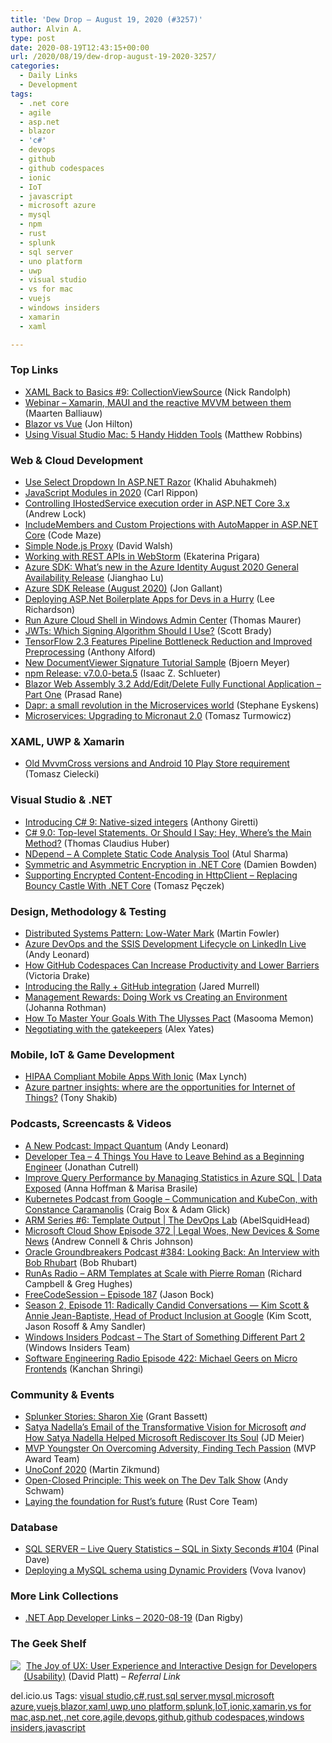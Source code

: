 ```yaml
---
title: 'Dew Drop – August 19, 2020 (#3257)'
author: Alvin A.
type: post
date: 2020-08-19T12:43:15+00:00
url: /2020/08/19/dew-drop-august-19-2020-3257/
categories:
  - Daily Links
  - Development
tags:
  - .net core
  - agile
  - asp.net
  - blazor
  - 'c#'
  - devops
  - github
  - github codespaces
  - ionic
  - IoT
  - javascript
  - microsoft azure
  - mysql
  - npm
  - rust
  - splunk
  - sql server
  - uno platform
  - uwp
  - visual studio
  - vs for mac
  - vuejs
  - windows insiders
  - xamarin
  - xaml

---
```

### <a name="top"></a>Top Links

  * <a href="http://feedproxy.google.com/~r/NicksNetTravels/~3/xOom9IuEehI/" target="_blank" rel="noopener noreferrer">XAML Back to Basics #9: CollectionViewSource</a> (Nick Randolph)
  * <a href="https://blog.jetbrains.com/dotnet/2020/08/19/webinar-xamarin-maui-and-the-reactive-mvvm-between-them/" target="_blank" rel="noopener noreferrer">Webinar – Xamarin, MAUI and the reactive MVVM between them</a> (Maarten Balliauw)
  * <a href="https://www.telerik.com/blogs/blazor-vs-vue-web-developers" target="_blank" rel="noopener noreferrer">Blazor vs Vue</a> (Jon Hilton)
  * <a href="https://www.mfractor.com/blogs/news/using-visual-studio-mac-5-handy-hidden-tools" target="_blank" rel="noopener noreferrer">Using Visual Studio Mac: 5 Handy Hidden Tools</a> (Matthew Robbins)



### <a name="web"></a>Web & Cloud Development

  * <a href="https://khalidabuhakmeh.com/use-select-dropdown-in-aspdotnet-razor" target="_blank" rel="noopener noreferrer">Use Select Dropdown In ASP.NET Razor</a> (Khalid Abuhakmeh)
  * <a href="https://www.carlrippon.com/javascript-modules-in-2020/" target="_blank" rel="noopener noreferrer">JavaScript Modules in 2020</a> (Carl Rippon)
  * <a href="https://andrewlock.net/controlling-ihostedservice-execution-order-in-aspnetcore-3/" target="_blank" rel="noopener noreferrer">Controlling IHostedService execution order in ASP.NET Core 3.x</a> (Andrew Lock)
  * <a href="https://code-maze.com/automapper-net-core-custom-projections/" target="_blank" rel="noopener noreferrer">IncludeMembers and Custom Projections with AutoMapper in ASP.NET Core</a> (Code Maze)
  * <a href="https://davidwalsh.name/simple-node-js-proxy" target="_blank" rel="noopener noreferrer">Simple Node.js Proxy</a> (David Walsh)
  * <a href="https://blog.jetbrains.com/webstorm/2020/08/working-with-rest-apis-in-webstorm/" target="_blank" rel="noopener noreferrer">Working with REST APIs in WebStorm</a> (Ekaterina Prigara)
  * <a href="https://devblogs.microsoft.com/azure-sdk/azure-identity-august-2020-ga/" target="_blank" rel="noopener noreferrer">Azure SDK: What’s new in the Azure Identity August 2020 General Availability Release</a> (Jianghao Lu)
  * <a href="https://devblogs.microsoft.com/azure-sdk/azure-sdk-release-august-2020/" target="_blank" rel="noopener noreferrer">Azure SDK Release (August 2020)</a> (Jon Gallant)
  * <a href="http://www.leerichardson.com/2020/08/ive-deployed-two-apps-based-on-asp.html" target="_blank" rel="noopener noreferrer">Deploying ASP.Net Boilerplate Apps for Devs in a Hurry</a> (Lee Richardson)
  * <a href="https://techcommunity.microsoft.com/t5/itops-talk-blog/run-azure-cloud-shell-in-windows-admin-center/ba-p/1598074" target="_blank" rel="noopener noreferrer">Run Azure Cloud Shell in Windows Admin Center</a> (Thomas Maurer)
  * <a href="https://www.scottbrady91.com/JOSE/JWTs-Which-Signing-Algorithm-Should-I-Use" target="_blank" rel="noopener noreferrer">JWTs: Which Signing Algorithm Should I Use?</a> (Scott Brady)
  * <a href="https://www.infoq.com/news/2020/08/tensorflow-improved-pipelines/?utm_campaign=infoq_content&utm_source=infoq&utm_medium=feed&utm_term=global" target="_blank" rel="noopener noreferrer">TensorFlow 2.3 Features Pipeline Bottleneck Reduction and Improved Preprocessing</a> (Anthony Alford)
  * <a href="https://www.textcontrol.com/blog/2020/08/18/new-documentviewer-signature-tutorial-sample/" target="_blank" rel="noopener noreferrer">New DocumentViewer Signature Tutorial Sample</a> (Bjoern Meyer)
  * <a href="https://blog.npmjs.org/post/626817121379368960" target="_blank" rel="noopener noreferrer">npm Release: v7.0.0-beta.5</a> (Isaac Z. Schlueter)
  * <a href="https://www.c-sharpcorner.com/article/blazor-web-assembly-3-2-addeditdelete-full-functional-application-part-1-crud/" target="_blank" rel="noopener noreferrer">Blazor Web Assembly 3.2 Add/Edit/Delete Fully Functional Application &#8211; Part One</a> (Prasad Rane)
  * <a href="https://techcommunity.microsoft.com/t5/azure-developer-community-blog/dapr-a-small-revolution-in-the-microservices-world/ba-p/1595397" target="_blank" rel="noopener noreferrer">Dapr: a small revolution in the Microservices world</a> (Stephane Eyskens)
  * <a href="https://altkomsoftware.pl/en/blog/microservices-upgrading-to-micronaut-2-0/" target="_blank" rel="noopener noreferrer">Microservices: Upgrading to Micronaut 2.0</a> (Tomasz Turmowicz)



### <a name="silverlight"></a>XAML, UWP & Xamarin

  * <a href="https://blog.ostebaronen.dk/2020/08/old-mvvmcross-and-android-10.html" target="_blank" rel="noopener noreferrer">Old MvvmCross versions and Android 10 Play Store requirement</a> (Tomasz Cielecki)



### <a name="dotnet"></a>Visual Studio & .NET

  * <a href="https://anthonygiretti.com/2020/08/19/introducing-c-9-native-sized-integers/" target="_blank" rel="noopener noreferrer">Introducing C# 9: Native-sized integers</a> (Anthony Giretti)
  * <a href="https://www.thomasclaudiushuber.com/2020/08/18/c-9-top-level-statements-or-should-i-say-hey-wheres-the-main-method/" target="_blank" rel="noopener noreferrer">C# 9.0: Top-level Statements. Or Should I Say: Hey, Where’s the Main Method?</a> (Thomas Claudius Huber)
  * <a href="https://www.c-sharpcorner.com/article/ndepend-a-complete-static-code-analysis-tool/" target="_blank" rel="noopener noreferrer">NDepend &#8211; A Complete Static Code Analysis Tool</a> (Atul Sharma)
  * <a href="https://damienbod.com/2020/08/19/symmetric-and-asymmetric-encryption-in-net-core/" target="_blank" rel="noopener noreferrer">Symmetric and Asymmetric Encryption in .NET Core</a> (Damien Bowden)
  * <a href="http://www.tpeczek.com/2020/08/supporting-encrypted-content-encoding.html" target="_blank" rel="noopener noreferrer">Supporting Encrypted Content-Encoding in HttpClient &#8211; Replacing Bouncy Castle With .NET Core</a> (Tomasz Pęczek)



### <a name="design"></a>Design, Methodology & Testing

  * <a href="https://martinfowler.com/articles/patterns-of-distributed-systems/low-watermark.html" target="_blank" rel="noopener noreferrer">Distributed Systems Pattern: Low-Water Mark</a> (Martin Fowler)
  * <a href="https://andyleonard.blog/2020/08/azure-devops-and-the-ssis-development-lifecycle-on-linkedin-live/" target="_blank" rel="noopener noreferrer">Azure DevOps and the SSIS Development Lifecycle on LinkedIn Live</a> (Andy Leonard)
  * <a href="https://www.freecodecamp.org/news/how-github-codespaces-increase-productivity-and-lower-barriers/" target="_blank" rel="noopener noreferrer">How GitHub Codespaces Can Increase Productivity and Lower Barriers</a> (Victoria Drake)
  * <a href="https://github.blog/2020-08-18-introducing-the-rally-github-integration/" target="_blank" rel="noopener noreferrer">Introducing the Rally + GitHub integration</a> (Jared Murrell)
  * <a href="http://feedproxy.google.com/~r/ManagingProductDevelopment/~3/cyNmPHLspHA/" target="_blank" rel="noopener noreferrer">Management Rewards: Doing Work vs Creating an Environment</a> (Johanna Rothman)
  * <a href="https://blog.trello.com/master-goals-ulysses-pact" target="_blank" rel="noopener noreferrer">How To Master Your Goals With The Ulysses Pact</a> (Masooma Memon)
  * <a href="http://feedproxy.google.com/~r/OctopusDeploy/~3/KYtaNzaEHVc/negotiating-with-the-gatekeepers" target="_blank" rel="noopener noreferrer">Negotiating with the gatekeepers</a> (Alex Yates)



### <a name="mobile"></a>Mobile, IoT & Game Development

  * <a href="https://ionicframework.com/blog/hipaa-compliant-mobile-apps-with-ionic/" target="_blank" rel="noopener noreferrer">HIPAA Compliant Mobile Apps With Ionic</a> (Max Lynch)
  * <a href="https://blogs.partner.microsoft.com/mpn/azure-partner-insights-where-are-the-opportunities-for-internet-of-things/" target="_blank" rel="noopener noreferrer">Azure partner insights: where are the opportunities for Internet of Things?</a> (Tony Shakib)



### <a name="podcasts"></a>Podcasts, Screencasts & Videos

  * <a href="https://andyleonard.blog/2020/08/a-new-podcast-impact-quantum/" target="_blank" rel="noopener noreferrer">A New Podcast: Impact Quantum</a> (Andy Leonard)
  * <a href="https://developertea.simplecast.com/episodes/4-things-you-have-to-leave-behind-as-a-beginning-engineer-NlYLyLFT" target="_blank" rel="noopener noreferrer">Developer Tea &#8211; 4 Things You Have to Leave Behind as a Beginning Engineer</a> (Jonathan Cutrell)
  * <a href="https://channel9.msdn.com/Shows/Data-Exposed/Improve-Query-Performance-by-Managing-Statistics-in-Azure-SQL?WT.mc_id=DX_MVP4025064" target="_blank" rel="noopener noreferrer">Improve Query Performance by Managing Statistics in Azure SQL | Data Exposed</a> (Anna Hoffman & Marisa Brasile)
  * <a href="https://kubernetespodcast.com/episode/117-communication-and-kubecon/" target="_blank" rel="noopener noreferrer">Kubernetes Podcast from Google &#8211; Communication and KubeCon, with Constance Caramanolis</a> (Craig Box & Adam Glick)
  * <a href="https://channel9.msdn.com/Shows/DevOps-Lab/ARM-Series-6-Template-Output?WT.mc_id=DX_MVP4025064" target="_blank" rel="noopener noreferrer">ARM Series #6: Template Output | The DevOps Lab</a> (AbelSquidHead)
  * <a href="http://feeds.microsoftcloudshow.com/~r/microsoftcloudshowepisodes/~3/DwTI02Y0-8k/" target="_blank" rel="noopener noreferrer">Microsoft Cloud Show Episode 372 | Legal Woes, New Devices & Some News</a> (Andrew Connell & Chris Johnson)
  * <a href="http://feedproxy.google.com/~r/OtnArch2Arch/~3/axefRKKj4XI/" target="_blank" rel="noopener noreferrer">Oracle Groundbreakers Podcast #384: Looking Back: An Interview with Bob Rhubart</a> (Bob Rhubart)
  * <a href="http://feedproxy.google.com/~r/RunaAsRadioWma/~3/EaaxlVH--mE/default.aspx" target="_blank" rel="noopener noreferrer">RunAs Radio &#8211; ARM Templates at Scale with Pierre Roman</a> (Richard Campbell & Greg Hughes)
  * <a href="http://www.youtube.com/watch?v=dkPvIJskA_o" target="_blank" rel="noopener noreferrer">FreeCodeSession &#8211; Episode 187</a> (Jason Bock)
  * <a href="https://www.radicalcandor.com/podcast/kim-scott-annie-jean-baptiste/" target="_blank" rel="noopener noreferrer">Season 2, Episode 11: Radically Candid Conversations — Kim Scott & Annie Jean-Baptiste, Head of Product Inclusion at Google</a> (Kim Scott, Jason Rosoff & Amy Sandler)
  * <a href="http://windowsinsider.mpsn.libsynpro.com/the-start-of-something-different-part-2" target="_blank" rel="noopener noreferrer">Windows Insiders Podcast &#8211; The Start of Something Different Part 2</a> (Windows Insiders Team)
  * <a href="https://www.se-radio.net/2020/08/episode-422-michael-geers-on-micro-frontends/" target="_blank" rel="noopener noreferrer">Software Engineering Radio Episode 422: Michael Geers on Micro Frontends</a> (Kanchan Shringi)



### <a name="events"></a>Community & Events

  * <a href="https://www.splunk.com/en_us/blog/splunklife/splunker-stories-sharon-xie.html" target="_blank" rel="noopener noreferrer">Splunker Stories: Sharon Xie</a> (Grant Bassett)
  * <a href="http://jdmeier.com/satya-nadellas-email/" target="_blank" rel="noopener noreferrer">Satya Nadella’s Email of the Transformative Vision for Microsoft</a> _and_ <a href="http://jdmeier.com/satya-helps-microsoft-rediscover-its-soul/" target="_blank" rel="noopener noreferrer">How Satya Nadella Helped Microsoft Rediscover Its Soul</a> (JD Meier)
  * <a href="https://techcommunity.microsoft.com/t5/microsoft-mvp-award-program-blog/mvp-youngster-on-overcoming-adversity-finding-tech-passion/ba-p/1596383" target="_blank" rel="noopener noreferrer">MVP Youngster On Overcoming Adversity, Finding Tech Passion</a> (MVP Award Team)
  * <a href="https://blog.mzikmund.com/2020/08/unoconf-2020/?utm_source=rss&utm_medium=rss&utm_campaign=unoconf-2020" target="_blank" rel="noopener noreferrer">UnoConf 2020</a> (Martin Zikmund)
  * <a href="http://www.schwammysays.net/open-closed-principle-this-week-on-the-dev-talk-show/" target="_blank" rel="noopener noreferrer">Open-Closed Principle: This week on The Dev Talk Show</a> (Andy Schwam)
  * <a href="https://blog.rust-lang.org/2020/08/18/laying-the-foundation-for-rusts-future.html" target="_blank" rel="noopener noreferrer">Laying the foundation for Rust&#8217;s future</a> (Rust Core Team)



### <a name="sql"></a>Database

  * <a href="https://blog.sqlauthority.com/2020/08/19/sql-server-live-query-statistics-sql-in-sixty-seconds-104/?utm_source=rss&utm_medium=rss&utm_campaign=sql-server-live-query-statistics-sql-in-sixty-seconds-104" target="_blank" rel="noopener noreferrer">SQL SERVER – Live Query Statistics – SQL in Sixty Seconds #104</a> (Pinal Dave)
  * <a href="https://www.pulumi.com/blog/deploying-mysql-schemas-using-dynamic-providers/" target="_blank" rel="noopener noreferrer">Deploying a MySQL schema using Dynamic Providers</a> (Vova Ivanov)



### <a name="links"></a>More Link Collections

  * <a href="https://links.danrigby.com/2020/08/app-developer-links-2020-08-19/" target="_blank" rel="noopener noreferrer">.NET App Developer Links &#8211; 2020-08-19</a> (Dan Rigby)



### <a name="shelf"></a>The Geek Shelf

<a href="https://www.amazon.com/dp/013427671X/?tag=amavin-20" target="_blank" rel="noopener noreferrer"><img decoding="async" align="left" style="margin: 0px 5px 10px 0px; border: 0px currentcolor; border-image: none; float: left; display: inline; background-image: none;" src="https://m.media-amazon.com/images/I/41xVnZ97W4L._SS135_.jpg" border="0" /></a>&nbsp;<a href="https://www.amazon.com/dp/013427671X/?tag=amavin-20" target="_blank" rel="noopener noreferrer">The Joy of UX: User Experience and Interactive Design for Developers (Usability)</a> (David Platt) _&#8211; Referral Link_





<div class="wlWriterEditableSmartContent" id="scid:77ECF5F8-D252-44F5-B4EB-D463C5396A79:4182c2a3-b4b7-4412-976e-1cde7649e9c6" style="margin: 0px; padding: 0px; float: none; display: inline;">
  del.icio.us Tags: <a href="http://del.icio.us/popular/visual+studio" rel="tag">visual studio</a>,<a href="http://del.icio.us/popular/c%23" rel="tag">c#</a>,<a href="http://del.icio.us/popular/rust" rel="tag">rust</a>,<a href="http://del.icio.us/popular/sql+server" rel="tag">sql server</a>,<a href="http://del.icio.us/popular/mysql" rel="tag">mysql</a>,<a href="http://del.icio.us/popular/microsoft+azure" rel="tag">microsoft azure</a>,<a href="http://del.icio.us/popular/vuejs" rel="tag">vuejs</a>,<a href="http://del.icio.us/popular/blazor" rel="tag">blazor</a>,<a href="http://del.icio.us/popular/xaml" rel="tag">xaml</a>,<a href="http://del.icio.us/popular/uwp" rel="tag">uwp</a>,<a href="http://del.icio.us/popular/uno+platform" rel="tag">uno platform</a>,<a href="http://del.icio.us/popular/splunk" rel="tag">splunk</a>,<a href="http://del.icio.us/popular/IoT" rel="tag">IoT</a>,<a href="http://del.icio.us/popular/ionic" rel="tag">ionic</a>,<a href="http://del.icio.us/popular/xamarin" rel="tag">xamarin</a>,<a href="http://del.icio.us/popular/vs+for+mac" rel="tag">vs for mac</a>,<a href="http://del.icio.us/popular/asp.net" rel="tag">asp.net</a>,<a href="http://del.icio.us/popular/.net+core" rel="tag">.net core</a>,<a href="http://del.icio.us/popular/agile" rel="tag">agile</a>,<a href="http://del.icio.us/popular/devops" rel="tag">devops</a>,<a href="http://del.icio.us/popular/github" rel="tag">github</a>,<a href="http://del.icio.us/popular/github+codespaces" rel="tag">github codespaces</a>,<a href="http://del.icio.us/popular/windows+insiders" rel="tag">windows insiders</a>,<a href="http://del.icio.us/popular/javascript" rel="tag">javascript</a>
</div>